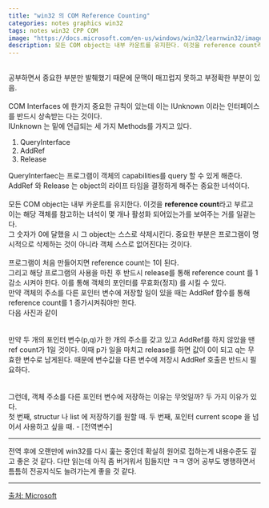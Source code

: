 ```yaml
---
title: "win32 의 COM Reference Counting"
categories: notes graphics win32
tags: notes win32 CPP COM
image: "https://docs.microsoft.com/en-us/windows/win32/learnwin32/images/com04.png"
description: 모든 COM object는 내부 카운트를 유지한다. 이것을 reference count라고 부르고 이는 해당 객체를 참고하는 녀석이 몇 개나 활성화 되어있는가를 보여주는 거를 일겉는다.  그 숫자가 0에 달했을 시 그 object는 스스로 삭제시킨다. 중요한 부분은 스스로 프로그램이 명시적으로 삭제하는 것이 아니라 객체 스스로 없어진다는 것이다.  
---
```


 
\
공부하면서 중요한 부분만 발췌했기 때문에 문맥이 매끄럽지 못하고 부정확한 부분이 있음.  
\
COM Interfaces 에 한가지 중요한 규칙이 있는데 이는 IUnknown 이라는 인터페이스를 반드시 상속받는 다는 것이다.  
IUnknown 는 밑에 언급되는 세 가지 Methods를 가지고 있다.  
1. QueryInterface
1. AddRef
1. Release

QueryInterfaec는 프로그램이 객체의 capabilities를 query 할 수 있게 해준다.  
AddRef 와 Release 는 object의 라이프 타임을 결정하게 해주는 중요한 녀석이다.  
\
모든 COM object는 내부 카운트를 유지한다. 이것을 **reference count**라고 부르고 이는 해당 객체를 참고하는 녀석이 몇 개나 활성화 되어있는가를 보여주는 거를 일겉는다.  
그 숫자가 0에 달했을 시 그 object는 스스로 삭제시킨다. 중요한 부분은 프로그램이 명시적으로 삭제하는 것이 아니라 객체 스스로 없어진다는 것이다.  
\
<img src="https://docs.microsoft.com/en-us/windows/win32/learnwin32/images/com04.png" alt="" class="mid-img">  
프로그램이 처음 만들어지면 reference count는 1이 된다.  
그리고 해당 프로그램의 사용을 마친 후 반드시 release를 통해 reference count 를 1감소 시켜야 한다. 이를 통해 
객체의 포인터를 무효화(정지) 를 시킬 수 있다.  
만약 객체의 주소를 다른 포인터 변수에 저장할 일이 있을 때는 AddRef 함수를 통해 reference count를 1 증가시켜줘야만 한다.  
다음 사진과 같이  
\
\
<img src="https://docs.microsoft.com/en-us/windows/win32/learnwin32/images/com05.png" alt="" class="mid-img">  
만약 두 개의 포인터 변수(p,q)가 한 개의 주소를 갖고 있고 AddRef를 하지 않았을 땐 ref count가 1일 것이다. 이때 p가 일을 마치고 release를 하면 값이 0이 되고 q는 무효한 변수로 남게된다. 때문에 변수값을 다른 변수에 저장시 AddRef 호출은 반드시 필요하다.  
\
\
그런데, 객체 주소를 다른 포인터 변수에 저장하는 이유는 무엇일까? 두 가지 이유가 있다.  
첫 번째, structur 나 list 에 저장하기를 원할 때.
두 번째, 포인터 current scope 을 넘어서 사용하고 싶을 때. - [전역변수]  
- - -
전역 후에 오랜만에 win32를 다시 훑는 중인데 확실히 원어로 접하는게 내용수준도 깊고 좋은 것 같다. 다만 읽는데 아직 좀 버거워서 힘들지만 ㅋㅋ 영어 공부도 병행하면서 틈틈히 전공지식도 늘려가는게 좋을 것 같다.
- - -
[출처: Microsoft](https://docs.microsoft.com/en-us/windows/win32/learnwin32/managing-the-lifetime-of-an-object) 